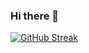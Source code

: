 ### Hi there 👋

[![GitHub Streak](https://github-readme-streak-stats.herokuapp.com?user=jeziorskilukasz&theme=react&hide_border=true&date_format=M%20j%5B%2C%20Y%5D)](https://git.io/streak-stats)

<!--
**jeziorskilukasz/jeziorskilukasz** is a ✨ _special_ ✨ repository because its `README.md` (this file) appears on your GitHub profile.

Here are some ideas to get you started:

- 🔭 I’m currently working on ...
- 🌱 I’m currently learning ...
- 👯 I’m looking to collaborate on ...
- 🤔 I’m looking for help with ...
- 💬 Ask me about ...
- 📫 How to reach me: ...
- 😄 Pronouns: ...
- ⚡ Fun fact: ...
-->
